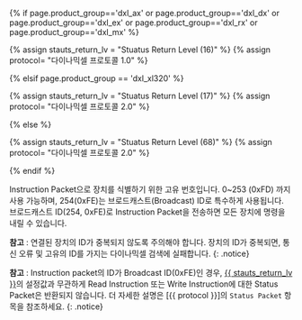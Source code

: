 {% if page.product_group=='dxl_ax' or page.product_group=='dxl_dx' or page.product_group=='dxl_ex' or page.product_group=='dxl_rx' or page.product_group=='dxl_mx' %}

{% assign stauts_return_lv = "Stuatus Return Level (16)" %}
{% assign protocol= "다이나믹셀 프로토콜 1.0" %}

{% elsif page.product_group == 'dxl_xl320' %}

{% assign stauts_return_lv = "Stuatus Return Level (17)" %}
{% assign protocol= "다이나믹셀 프로토콜 2.0" %}

{% else %}

{% assign stauts_return_lv = "Stuatus Return Level (68)" %}  <!-- X / MX 2.0  -->
{% assign protocol= "다이나믹셀 프로토콜 2.0" %}

{% endif %}

Instruction Packet으로 장치를 식별하기 위한 고유 번호입니다.
0~253 (0xFD) 까지 사용 가능하며, 254(0xFE)는 브로드캐스트(Broadcast) ID로 특수하게 사용됩니다.
브로드캐스트 ID(254, 0xFE)로 Instruction Packet을 전송하면 모든 장치에 명령을 내릴 수 있습니다.

**참고** : 연결된 장치의 ID가 중복되지 않도록 주의해야 합니다. 장치의 ID가 중복되면, 통신 오류 및 고유의 ID를 가지는 다이나믹셀 검색에 실패합니다.
{: .notice}

**참고** : Instruction packet의 ID가 Broadcast ID(0xFE)인 경우, [{{ stauts_return_lv }}](#status-return-level)의 설정값과 무관하게 Read Instruction 또는 Write Instruction에 대한 Status Packet은 반환되지 않습니다. 더 자세한 설명은 [{{ protocol }}]의 `Status Packet` 항목을 참조하세요.
{: .notice}
